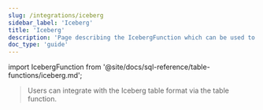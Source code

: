 ```yaml
---
slug: /integrations/iceberg
sidebar_label: 'Iceberg'
title: 'Iceberg'
description: 'Page describing the IcebergFunction which can be used to integrate ClickHouse with the Iceberg table format'
doc_type: 'guide'
---
```


import IcebergFunction from '@site/docs/sql-reference/table-functions/iceberg.md';

> Users can integrate with the Iceberg table format via the table function.

<IcebergFunction/>
